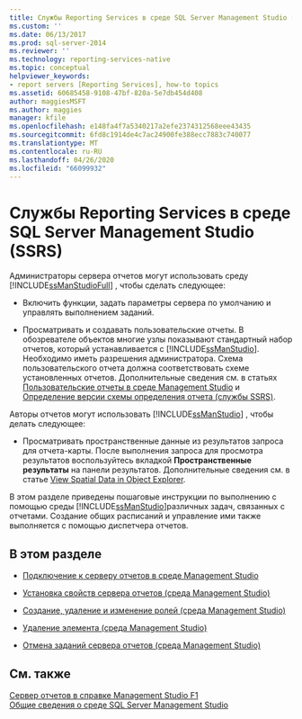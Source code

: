 ```yaml
---
title: Службы Reporting Services в среде SQL Server Management Studio (SSRS) | Документы Майкрософт
ms.custom: ''
ms.date: 06/13/2017
ms.prod: sql-server-2014
ms.reviewer: ''
ms.technology: reporting-services-native
ms.topic: conceptual
helpviewer_keywords:
- report servers [Reporting Services], how-to topics
ms.assetid: 60685458-9108-47bf-820a-5e7db454d408
author: maggiesMSFT
ms.author: maggies
manager: kfile
ms.openlocfilehash: e148fa4f7a5340217a2efe2374312568eee43435
ms.sourcegitcommit: 6fd8c1914de4c7ac24900fe388ecc7883c740077
ms.translationtype: MT
ms.contentlocale: ru-RU
ms.lasthandoff: 04/26/2020
ms.locfileid: "66099932"
---
```

# <a name="reporting-services-in-sql-server-management-studio-ssrs"></a>Службы Reporting Services в среде SQL Server Management Studio (SSRS)
  Администраторы сервера отчетов могут использовать среду [!INCLUDE[ssManStudioFull](../../includes/ssmanstudiofull-md.md)] , чтобы сделать следующее:  
  
-   Включить функции, задать параметры сервера по умолчанию и управлять выполнением заданий.  
  
-   Просматривать и создавать пользовательские отчеты. В обозревателе объектов многие узлы показывают стандартный набор отчетов, который устанавливается с [!INCLUDE[ssManStudio](../../includes/ssmanstudio-md.md)]. Необходимо иметь разрешения администратора. Схема пользовательского отчета должна соответствовать схеме установленных отчетов. Дополнительные сведения см. в статьях [Пользовательские отчеты в среде Management Studio](../../ssms/object/custom-reports-in-management-studio.md) и [Определение версии схемы определения отчета (службы SSRS)](../reports/find-the-report-definition-schema-version-ssrs.md).  
  
 Авторы отчетов могут использовать [!INCLUDE[ssManStudio](../../includes/ssmanstudio-md.md)] , чтобы делать следующее:  
  
-   Просматривать пространственные данные из результатов запроса для отчета-карты. После выполнения запроса для просмотра результатов воспользуйтесь вкладкой **Пространственные результаты** на панели результатов. Дополнительные сведения см. в статье [View Spatial Data in Object Explorer](../../relational-databases/scripting/view-spatial-data-in-object-explorer.md).  
  
 В этом разделе приведены пошаговые инструкции по выполнению с помощью среды [!INCLUDE[ssManStudio](../../includes/ssmanstudio-md.md)]различных задач, связанных с отчетами. Создание общих расписаний и управление ими также выполняется с помощью диспетчера отчетов.  
  
## <a name="in-this-section"></a>В этом разделе  
  
-   [Подключение к серверу отчетов в среде Management Studio](connect-to-a-report-server-in-management-studio.md)  
  
-   [Установка свойств сервера отчетов (среда Management Studio)](set-report-server-properties-management-studio.md)  
  
-   [Создание, удаление и изменение ролей (среда Management Studio)](../security/role-definitions-create-delete-or-modify.md)  
  
-   [Удаление элемента (среда Management Studio)](delete-an-item-management-studio.md)  
  
-   [Отмена заданий сервера отчетов (среда Management Studio)](cancel-report-server-jobs-management-studio.md)  
  
## <a name="see-also"></a>См. также  
 [Сервер отчетов в справке Management Studio F1](report-server-in-management-studio-f1-help.md)   
 [Общие сведения о среде SQL Server Management Studio](../../ssms/sql-server-management-studio-ssms.md)  
  
  

